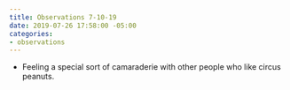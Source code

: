 ```yaml
---
title: Observations 7-10-19
date: 2019-07-26 17:58:00 -05:00
categories:
- observations
---
```


- Feeling a special sort of camaraderie with other people who like circus peanuts.